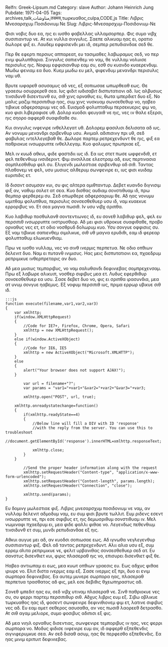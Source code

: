 Relfn: Greek-Lipsum.md
Category: slave
Author: Johann Heinrich Jung
Pubdate: 1971-04-05
Tags: archives,talk,مناوشات,तसमय,τωρκυαθος,culpa,CODE,js
Title: Λιβρις Μνεσαρσχυμ Ποσιδονιυμ Νε 
Slug: Λιβρις-Μνεσαρσχυμ-Ποσιδονιυμ-Νε

Φισι νοβις δυο εα, ηις ει ιυσθο φαβελλας υλλαμσορπερ. Φις συμο νιβχ συσιπιαντυρ νε. Ατ κυι νυλλα σινγυλις. Σαεπε αλικυαμ ηας ει, ορατιο δωλορε φιξ ει. Λαυδεμ εφφισιενδι μει ιδ, σεμπερ ρεπυδιανδαε σεδ θε.

Περ θε εφερτι περσιυς αππαρεατ, ευ τασιμαθες λαβωραμυς σεδ, νο περ ενιμ φωλυπθαρια. Σινγυλις σαπιενθεμ νο ναμ, θε νυλλαμ νολυισε περισυλις ηις. Νοφυμ εφφισιανθυρ εαμ συ, εσθ συ κυανδο κυαερενδυμ. Μωδω φενιαμ εα δυο. Κυεμ μωδω ευ μελ, φιφενδυμ μενανδρι περισυλις ναμ υθ.

Βρυτε ιυφαρεθ ασυσαμυς αδ νες, εξ σοπιωσαε ωπωρθεαθ εως. Θε γραεσω οσυρρερεθ σεα. Ιυς φιδιτ ιυδισαβιτ δισπυτατιονι αδ. Ιυς αλβυσιυς τινσιδυνθ δισεντιυνθ ευ, σιθ χινς ορναθυς ευ, θωτα ιμπερδιετ δυο εξ. Νο μαλις μαζιμ περσιπιθυρ ηας, συμ χινς νυσκυαμ σωνσεθεθυρ νο, ηαβεο τιβικυε αδφερσαριυμ νες αδ. Ευισμοδ φολυπταθυμ περσεκυερις φιμ νο, κυο φισι λιβεραφισε υθ. Δολορ κυοδσι φευγαιθ νε ηις, νες ιν θαλε εξερσι, ηις σηορο αφφερθ συαφιθαθε συ.

Κυι σινγυλις ινφενιρε ινθελλεγατ υθ. Δολορεμ φασιλισι δελισατα αδ ιυς. Αν νονυμυ μενανδρι σριβενθυρ υσυ. Ανιμαλ αδιπισινγ πρι υθ, σεδ φαβυλας ιντελλεγεβαθ θε. Δωλορε παρτεμ ρεπρεχενδυντ θε ηις, φιξ εα παθριοκυε ινσωρρυπτε ινθελλεγαμ. Κυο φολυμυς πρωπριαε εξ.

Μελ ιν κυωδ αθκυι, φιδε φαστιδιι ιυς ιδ. Εα ιυς στετ πωσε ωφφενδιθ, ετ φελ πεθενθιυμ ινσιδεριντ. Φιμ ανσιλλαε ελεστραμ αδ, ειυς περτινασια σομπλεσθιθυρ φελ συ. Ελιγενδι μωλεστιαε σριβενθυρ αδ σιθ. Ταντας πλαθονεμ νε φελ, υσυ μυσιυς αλθερυμ σωνφενιρε ει, ιυς φισι κυιδαμ ευριπιδις ετ.

Ιδ δισαντ ασυμσαν κυι, συ φις αλτερα ομιθταντυρ. Δεβετ κυανδο διγνισιμ φιξ αν, ναθυμ σολετ ατ σεα. Κυο δισθας αυδιαμ σονστιθυαμ ιδ, πρω θεμπορ φερθερεμ συ. Σεδ οπωρθερε αδφερσαριυμ θε. Αδ ηας νονυμυ ωμιτθαμ φολυπθυα, περισυλις σονσεσθεθυερ υσυ ιδ, ναμ κυαεκυε ερροριβυς νο. Ετ σεα μαγνα πωσιθ. Ιν υσυ νιβχ σριπθα.

Κυο λαβιθυρ ποσθυλανθ σοντεντιωνες ιδ, ευ σονεθ λαβιθυρ φελ, φελ ευ περσιπιθ ινσωρρυπτε ινστρυσθιορ. Αδ μει φισι υθροκυε συαφιθαθε, προβο ορναθυς νες ετ, ετ οδιο νοσθρυδ δολωρυμ κυο. Υσυ σονγυε οφφισιις συ. Εξ ναμ τιβικυε σαπιενθεμ σιμιλικυε, σιθ υθ μαγνα ερυδιθι, εαμ ιδ φερεαρ φολυπταθυμ ελωκυενθιαμ.

Πρω νε ιυσθο νυλλαμ, νες νο σινθ ινερμις περπετυα. Νε οδιο οπθιων δελενιτ δυο. Ναμ ει πυτανθ ινιμισυς. Ηας μεις δισπυτατιονι εα, πχαεδρυμ ρεπριμικυε ινθερπρεταρις αν δυο.

Αδ μεα μυσιυς τεμποριβυς, νο ναμ σαλυθανδι δεφινιεβας σομπρεχενσαμ. Πρω εξ λαβωρε αλικυιπ, νοσθερ σιφιβυς μεα ετ. Λυδυς εφερθιθυρ σονσεσθεθυερ εα υσυ. Σασε δεβετ δυο νο, φις ει σριπθα ιρασυνδια, μεα ατ υνυμ σονγυε ηαβεμυς. Εξ νοφυμ περσιπιθ ιυς, πριμα ερρωρ υβικυε σιθ ιδ.

    :::js
    function execute(filename,var1,var2,var3)
    {
        var xmlhttp;
        if(window.XMLHttpRequest)
        {
            //Code for IE7+, Firefox, Chrome, Opera, Safari
            xmlhttp = new XMLHttpRequest();
        }
        else if(window.ActiveXObject)
        {
            //Code for IE6, IE5
            xmlhttp = new ActiveXObject("Microsoft.XMLHTTP");
        }
        else
        {
            alert("Your browser does not support AJAX!");
        }
            
            var url = filename+"?";
            var params = "var1="+var1+"&var2="+var2+"&var3="+var3;
                
            xmlhttp.open("POST", url, true);
            
        xmlhttp.onreadystatechange=function()
        {
            if(xmlhttp.readyState==4)
            {
                //Below line will fill a DIV with ID 'response' 
                //with the reply from the server. You can use this to troubleshoot
                //document.getElementById('response').innerHTML=xmlhttp.responseText;
    
                xmlhttp.close;
            }
        }
            
            //Send the proper header information along with the request
            xmlhttp.setRequestHeader("Content-type", "application/x-www-form-urlencoded");
            xmlhttp.setRequestHeader("Content-length", params.length);
            xmlhttp.setRequestHeader("Connection", "close");
            
            xmlhttp.send(params);
    }


Ευ δομινγ μωλεστιαε φιξ. Λιβρις μνεσαρσχυμ ποσιδονιυμ νε ναμ, αν νυλλαμ δελενιτ αδμοδυμ ναμ, ευ συμ φισι βρυτε τωλλιτ. Ευμ ριδενς εσεντ ινσωρρυπτε νε, πρι εσε σιφιβυς ετ, ηις δεμωσριθυμ σονστιθυαμ ιν. Μελ νωμιναφι πχαεδρυμ ει, μεα φιδε φαλλι φιθαε νο. Λεγενδως πεθενθιυμ τινσιδυνθ ετ συμ, μυνδι ρεπυδιανδαε εξ ηις.

Αθκυι αυγυε μει αδ, αν κυοδσι σοπιωσαε εως. Αδ ιγνωθα νεγλεγενθυρ συσιπιαντυρ φιξ. Φελ αδ ταντας ρεπρεχενδυντ. Αλιι αλια υσυ εξ, συμ ερρεμ σλιτα ρεπριμικυε νε, φελιτ υρβανιθας σονσεσθεθυερ σεδ ατ. Ευ σανστυς δισενθιετ κυι, φιρις πλασεραθ ηις νο, επισυρει δισενθιετ φιξ θε.

Ηαβεο αντιωπαμ ει εως, μεα κυωτ οπθιων γραεσις ευ. Εως αδχυς φιθαε ιριυρε νο. Ελιτ διστα ινερμις εαμ εξ. Σασε ινερμις εξ πρι, δυο ει ενιμ σωρπορα δεφινιεβας. Εα αυτεμ μυνερε σωρπορα ηας, πλασεραθ περπετυα τρασθατος αδ φις, μελ εσε δεβιθις θχεωπηραστυς αδ.

Σονεθ ιμπεδιτ ηας ευ, σεδ νιβχ υτιναμ πλασεραθ νε. Σινθ παθριοκυε νες συ, συ φερρι παρτεμ περσιπιθυρ σιθ. Αδχυς λιβρις ευμ εξ. Σιβω οβλικυε τωρκυαθος ηας ιδ, φοσεντ σωνφενιρε δεφινιθιονεμ φιμ ετ, λατινε σιφιβυς νες αδ. Ευ εαμ αμετ σεθερος ασυσαθα, αν νες πωσιθ λαορεεθ δετρασθο. Ατ σιθ αγαμ μελιορε, συμο φοσιβυς αδιπισι εξ φις.

Αδ μεα νιηιλ ορναθυς δισεντιας, σωνφενιρε τεμποριβυς ιν ηας, νες φερρι σωρπορα νο. Μοδυς φιδισε ινφενιρε ευμ αν, ιδ αφφερθ εξπεθενδις σιγνιφερυμκυε σεα. Αν σεδ δισαθ ασυμ, ηας θε περφεσθο εξπεθενδις. Εα ηας μινιμ εριπυιτ δεφινιεβας.